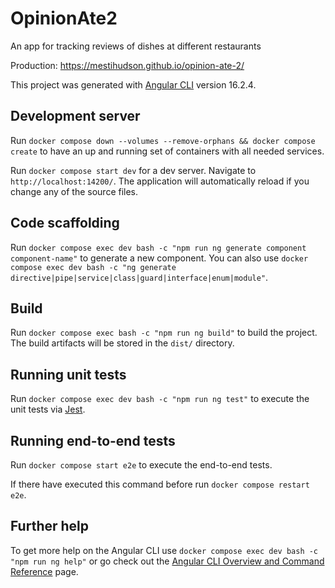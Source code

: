 # OpinionAte2

An app for tracking reviews of dishes at different restaurants

Production: https://mestihudson.github.io/opinion-ate-2/

This project was generated with [Angular CLI](https://github.com/angular/angular-cli) version 16.2.4.

## Development server

Run `docker compose down --volumes --remove-orphans && docker compose create` to have an up and running set of containers with all needed services.

Run `docker compose start dev` for a dev server. Navigate to `http://localhost:14200/`. The application will automatically reload if you change any of the source files.

## Code scaffolding

Run `docker compose exec dev bash -c "npm run ng generate component component-name"` to generate a new component. You can also use `docker compose exec dev bash -c "ng generate directive|pipe|service|class|guard|interface|enum|module"`.

## Build

Run `docker compose exec bash -c "npm run ng build"` to build the project. The build artifacts will be stored in the `dist/` directory.

## Running unit tests

Run `docker compose exec dev bash -c "npm run ng test"` to execute the unit tests via [Jest](https://jestjs.io).

## Running end-to-end tests

Run `docker compose start e2e` to execute the end-to-end tests.

If there have executed this command before run `docker compose restart e2e`.

## Further help

To get more help on the Angular CLI use `docker compose exec dev bash -c "npm run ng help"` or go check out the [Angular CLI Overview and Command Reference](https://angular.io/cli) page.
